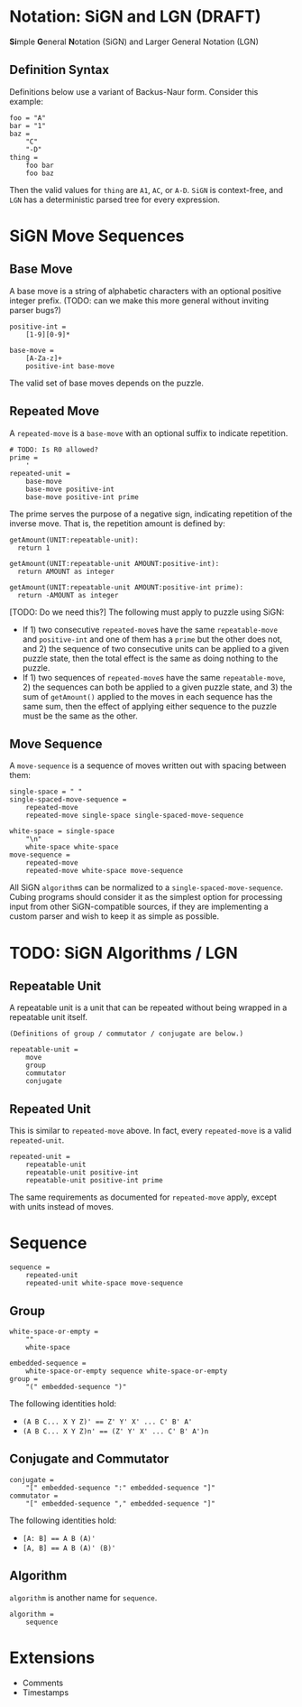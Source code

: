 # Notation: SiGN and LGN (DRAFT)

**Si**mple **G**eneral **N**otation (SiGN) and Larger General Notation (LGN)

## Definition Syntax

Definitions below use a variant of Backus-Naur form. Consider this example:

    foo = "A"
    bar = "1"
    baz =
        "C"
        "-D"
    thing =
        foo bar
        foo baz

Then the valid values for `thing` are `A1`, `AC`, or `A-D`. `SiGN` is context-free, and `LGN` has a deterministic parsed tree for every expression.

# SiGN Move Sequences

## Base Move

A base move is a string of alphabetic characters with an optional positive integer prefix. (TODO: can we make this more general without inviting parser bugs?)

    positive-int =
        [1-9][0-9]*

    base-move =
        [A-Za-z]+
        positive-int base-move

The valid set of base moves depends on the puzzle.

## Repeated Move

A `repeated-move` is a `base-move` with an optional suffix to indicate repetition.

    # TODO: Is R0 allowed?
    prime =
        '
    repeated-unit =
        base-move
        base-move positive-int
        base-move positive-int prime

The prime serves the purpose of a negative sign, indicating repetition of the inverse move. That is, the repetition amount is defined by:

    getAmount(UNIT:repeatable-unit):
      return 1

    getAmount(UNIT:repeatable-unit AMOUNT:positive-int):
      return AMOUNT as integer

    getAmount(UNIT:repeatable-unit AMOUNT:positive-int prime):
      return -AMOUNT as integer

[TODO: Do we need this?] The following must apply to puzzle using SiGN:

- If 1) two consecutive `repeated-move`s have the same `repeatable-move` and `positive-int` and one of them has a `prime` but the other does not, and 2) the sequence of two consecutive units can be applied to a given puzzle state, then the total effect is the same as doing nothing to the puzzle.
- If 1) two sequences of `repeated-move`s have the same `repeatable-move`, 2) the sequences can both be applied to a given puzzle state, and 3) the sum of `getAmount()` applied to the moves in each sequence has the same sum, then the effect of applying either sequence to the puzzle must be the same as the other.

## Move Sequence

A `move-sequence` is a sequence of moves written out with spacing between them:

    single-space = " "
    single-spaced-move-sequence = 
        repeated-move 
        repeated-move single-space single-spaced-move-sequence

    white-space = single-space
        "\n"
        white-space white-space
    move-sequence = 
        repeated-move 
        repeated-move white-space move-sequence

All SiGN `algorithm`s can be normalized to a `single-spaced-move-sequence`. Cubing programs should consider it as the simplest option for processing input from other SiGN-compatible sources, if they are implementing a custom parser and wish to keep it as simple as possible.

# TODO: SiGN Algorithms / LGN

## Repeatable Unit

A repeatable unit is a unit that can be repeated without being wrapped in a repeatable unit itself.

    (Definitions of group / commutator / conjugate are below.)

    repeatable-unit =
        move
        group
        commutator
        conjugate

## Repeated Unit

This is similar to `repeated-move` above. In fact, every `repeated-move` is a valid `repeated-unit`.

    repeated-unit =
        repeatable-unit
        repeatable-unit positive-int
        repeatable-unit positive-int prime

The same requirements as documented for `repeated-move` apply, except with units instead of moves.

# Sequence

    sequence = 
        repeated-unit 
        repeated-unit white-space move-sequence

## Group

    white-space-or-empty =
        ""
        white-space

    embedded-sequence =
        white-space-or-empty sequence white-space-or-empty
    group =
        "(" embedded-sequence ")"

The following identities hold:

- `(A B C... X Y Z)' == Z' Y' X' ... C' B' A'`
- `(A B C... X Y Z)n' == (Z' Y' X' ... C' B' A')n`

## Conjugate and Commutator

    conjugate =
        "[" embedded-sequence ":" embedded-sequence "]"
    commutator =
        "[" embedded-sequence "," embedded-sequence "]"

The following identities hold:

- `[A: B] == A B (A)'`
- `[A, B] == A B (A)' (B)'`

## Algorithm

`algorithm` is another name for `sequence`.

    algorithm = 
        sequence

# Extensions

- Comments
- Timestamps
